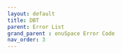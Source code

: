 ```yaml
---
layout: default
title: DBT
parent: Error List
grand_parent : enuSpace Error Code
nav_order: 3
---
```

